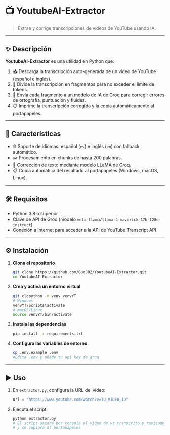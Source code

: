 # 📺 YoutubeAI-Extractor

> Extrae y corrige transcripciones de vídeos de YouTube usando IA.

---

## ✨ Descripción

**YoutubeAI-Extractor** es una utilidad en Python que:

1. 📥 Descarga la transcripción auto-generada de un vídeo de YouTube (español e inglés).  
2. 🧩 Divide la transcripción en fragmentos para no exceder el límite de tokens.  
3. 🤖 Envía cada fragmento a un modelo de IA de Groq para corregir errores de ortografía, puntuación y fluidez.  
4. 📋 Imprime la transcripción corregida y la copia automáticamente al portapapeles.

---

## 🚀 Características

- 🌐 Soporte de idiomas: español (`es`) e inglés (`en`) con fallback automático.  
- ✂️ Procesamiento en chunks de hasta 200 palabras.  
- 📝 Corrección de texto mediante modelo LLaMA de Groq.  
- 📋 Copia automática del resultado al portapapeles (Windows, macOS, Linux).

---

## 🛠️ Requisitos

- Python 3.8 o superior  
- Clave de API de Groq (modelo `meta-llama/llama-4-maverick-17b-128e-instruct`)  
- Conexión a Internet para acceder a la API de YouTube Transcript API

---

## ⚙️ Instalación

1. **Clona el repositorio**  
   ```bash
   git clone https://github.com/GuxJ02/YoutubeAI-Extractor.git
   cd YoutubeAI-Extractor
   ```
2. **Crea y activa un entorno virtual**  
   ```bash
   git clopython -m venv venvYT
   # Windows
   venvYT\Scripts\activate
   # macOS/Linux
   source venvYT/bin/activate
   ```
3. **Instala las dependencias**  
   ```bash
   pip install -r requirements.txt
   ```
4. **Configura las variables de entorno**  
   ```bash
   cp .env.example .env
   #Edita .env y añade tu api key de gruq
   ```
---
## ▶️ Uso

1. En `extractor.py`, configura la URL del vídeo:

   ```python
   url = "https://www.youtube.com/watch?v=TU_VIDEO_ID"
   ```
2. Ejecuta el script:
   ```bash
   python extractor.py
   # El script sacará por consola el video de yt transcrito y revisado por la IA
   # y se copiará al portapapeles
   ```
